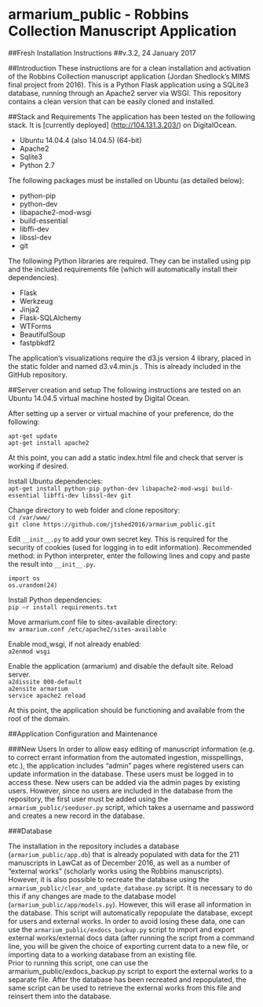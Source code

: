 # armarium_public - Robbins Collection Manuscript Application
##Fresh Installation Instructions
##v.3.2, 24 January 2017

##Introduction
These instructions are for a clean installation and activation of the Robbins Collection manuscript application (Jordan Shedlock’s MIMS final project from 2016).  This is a Python Flask application using a SQLite3 database, running through an Apache2 server via WSGI.  This repository contains a clean version that can be easily cloned and installed.


##Stack and Requirements
The application has been tested on the following stack.  It is [currently deployed] (http://104.131.3.203/) on DigitalOcean.  
* Ubuntu 14.04.4 (also 14.04.5) (64-bit)
* Apache2
* Sqlite3
* Python 2.7

The following packages must be installed on Ubuntu (as detailed below):
* python-pip  
* python-dev  
* libapache2-mod-wsgi  
* build-essential  
* libffi-dev  
* libssl-dev  
* git  

The following Python libraries are required.  They can be installed using pip and the included requirements file (which will automatically install their dependencies).  
* Flask  
* Werkzeug  
* Jinja2  
* Flask-SQLAlchemy  
* WTForms  
* BeautifulSoup  
* fastpbkdf2  


The application’s visualizations require the d3.js version 4 library, placed in the static folder and named d3.v4.min.js .  This is already included in the GitHub repository.  

##Server creation and setup
The following instructions are tested on an Ubuntu 14.04.5 virtual machine hosted by Digital Ocean.  

After setting up a server or virtual machine of your preference, do the following:  

`apt-get update`  
`apt-get install apache2`  

At this point, you can add a static index.html file and check that server is working if desired.

Install Ubuntu dependencies:  
`apt-get install python-pip python-dev libapache2-mod-wsgi build-essential libffi-dev libssl-dev git`

Change directory to web folder and clone repository:  
`cd /var/www/`  
`git clone https://github.com/jtshed2016/armarium_public.git`


Edit `__init__.py` to add your own secret key.  This is required for the security of cookies (used for logging in to edit information).  Recommended method: in Python interpreter, enter the following lines and copy and paste the result into `__init__.py`.

`import os`  
`os.urandom(24)`  

Install Python dependencies:  
`pip –r install requirements.txt`  


Move armarium.conf  file to sites-available directory:  
`mv armarium.conf /etc/apache2/sites-available`


Enable mod_wsgi, if not already enabled:  
`a2enmod wsgi`

Enable the application (armarium) and disable the default site.  Reload server.  
`a2dissite 000-default`  
`a2ensite armarium`  
`service apache2 reload`  



At this point, the application should be functioning and available from the root of the domain.  

##Application Configuration and Maintenance

###New Users
In order to allow easy editing of manuscript information (e.g. to correct errant information from the automated ingestion, misspellings, etc.), the application includes “admin” pages where registered users can update information in the database.  These users must be logged in to access these.  New users can be added via the admin pages by existing users.  However, since no users are included in the database from the repository, the first user must be added using the `armarium_public/seeduser.py` script, which takes a username and password and creates a new record in the database.  

###Database

The installation in the repository includes a database (`armarium_public/app.db`) that is already populated with data for the 211 manuscripts in LawCat as of December 2016, as well as a number of “external works” (scholarly works using the Robbins manuscripts).  However, it is also possible to recreate the database using the `armarium_public/clear_and_update_database.py` script.  It is necessary to do this if any changes are made to the database model (`armarium_public/app/models.py`).  However, this will erase all information in the database.  This script will automatically repopulate the database, except for users and external works.  In order to avoid losing these data, one can use the `armarium_public/exdocs_backup.py` script to import and export external works/external docs data (after running the script from a command line, you will be given the choice of exporting current data to a new file, or importing data to a working database from an existing file.  
Prior to running this script, one can use the armarium_public/exdocs_backup.py script to export the external works to a separate file.  After the database has been recreated and repopulated, the same script can be used to retrieve the external works from this file and reinsert them into the database.  



